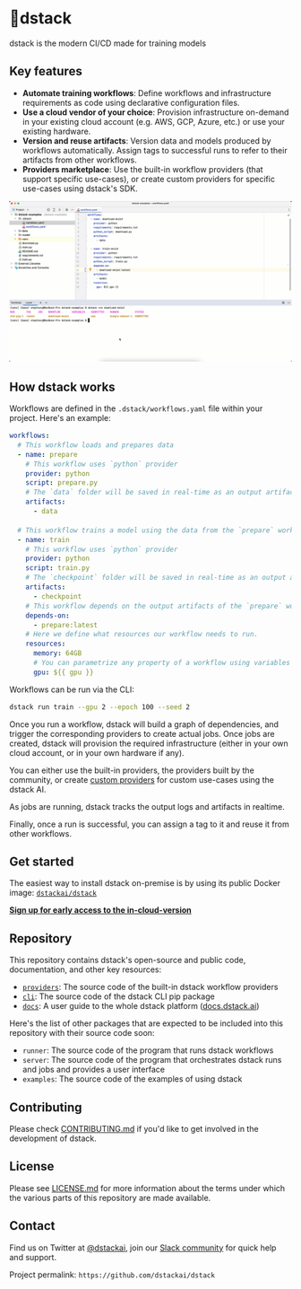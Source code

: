 # 🧬dstack

dstack is the modern CI/CD made for training models

## Key features

* **Automate training workflows**: Define workflows and infrastructure requirements as code using declarative configuration
  files. 
* **Use a cloud vendor of your choice**: Provision infrastructure on-demand in your existing cloud account (e.g. AWS, GCP,
  Azure, etc.) or use your existing hardware.
* **Version and reuse artifacts**: Version data and models produced by workflows automatically. Assign tags to successful runs to refer to their
  artifacts from other workflows.
* **Providers marketplace**: Use the built-in workflow providers (that support specific use-cases), or create custom providers for specific
  use-cases using dstack's SDK.

<img src="docs/images/dstack-splash.gif" width="1024" />

## How dstack works

Workflows are defined in the `.dstack/workflows.yaml` file within your project. Here's an example:

```yaml
workflows:
  # This workflow loads and prepares data 
  - name: prepare
    # This workflow uses `python` provider
    provider: python
    script: prepare.py
    # The `data` folder will be saved in real-time as an output artifact
    artifacts:
      - data

  # This workflow trains a model using the data from the `prepare` workflow
  - name: train
    # This workflow uses `python` provider
    provider: python
    script: train.py
    # The `checkpoint` folder will be saved in real-time as an output artifact
    artifacts:
      - checkpoint
    # This workflow depends on the output artifacts of the `prepare` workflow with the tag `latest`
    depends-on:
      - prepare:latest
    # Here we define what resources our workflow needs to run. 
    resources:
      memory: 64GB
      # You can parametrize any property of a workflow using variables 
      gpu: ${{ gpu }}    
```

Workflows can be run via the CLI:

```bash
dstack run train --gpu 2 --epoch 100 --seed 2
```

Once you run a workflow, dstack will build a graph of dependencies, and trigger the corresponding providers 
to create actual jobs. Once jobs are created, dstack will provision the required infrastructure (either
in your own cloud account, or in your own hardware if any).

You can either use the built-in providers, the providers built by the community, or
create [custom providers](https://docs.dstack.ai/custom-providers)
for custom use-cases using the dstack AI.

As jobs are running, dstack tracks the output logs and artifacts in realtime.

Finally, once a run is successful, you can assign a tag to it and reuse it from other workflows.

## Get started

The easiest way to install dstack on-premise is by using its public Docker
image: [`dstackai/dstack`](https://hub.docker.com/r/dstackai/dstack)

**[Sign up for early access to the in-cloud-version](https://tally.so/r/n9zzGm)**

## Repository

This repository contains dstack's open-source and public code, documentation, and other key resources:

* [`providers`](providers): The source code of the built-in dstack workflow providers
* [`cli`](cli): The source code of the dstack CLI pip package
* [`docs`](docs): A user guide to the whole dstack platform ([docs.dstack.ai](https://docs.dstack.ai))

Here's the list of other packages that are expected to be included into this repository with their source code soon:

* `runner`: The source code of the program that runs dstack workflows
* `server`: The source code of the program that orchestrates dstack runs and jobs and provides a user interface
* `examples`: The source code of the examples of using dstack

## Contributing

Please check [CONTRIBUTING.md](CONTRIBUTING.md) if you'd like to get involved in the development of dstack.

## License

Please see [LICENSE.md](LICENSE.md) for more information about the terms under which the various parts of this repository are made available.

## Contact

Find us on Twitter at [@dstackai](https://twitter.com/dstackai), join our [Slack community](https://join.slack.com/t/dstackai/shared_invite/zt-xdnsytie-D4qU9BvJP8vkbkHXdi6clQ) for quick help and support.

Project permalink: `https://github.com/dstackai/dstack`
